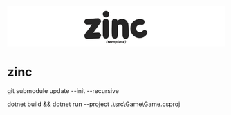 <picture>
  <source media="(prefers-color-scheme: dark)" srcset="meta/banner_white.png">
  <img alt="zinc logo" src="meta/banner_black.png">
</picture>

# zinc

git submodule update --init --recursive

dotnet build && dotnet run --project .\src\Game\Game.csproj